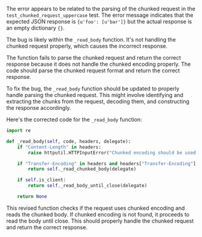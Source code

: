 The error appears to be related to the parsing of the chunked request in the `test_chunked_request_uppercase` test. The error message indicates that the expected JSON response is `{u'foo': [u'bar']}` but the actual response is an empty dictionary `{}`.
 
The bug is likely within the `_read_body` function. It's not handling the chunked request properly, which causes the incorrect response.

The function fails to parse the chunked request and return the correct response because it does not handle the chunked encoding properly. The code should parse the chunked request format and return the correct response.

To fix the bug, the `_read_body` function should be updated to properly handle parsing the chunked request. This might involve identifying and extracting the chunks from the request, decoding them, and constructing the response accordingly.

Here's the corrected code for the `_read_body` function:

```python
import re

def _read_body(self, code, headers, delegate):
    if "Content-Length" in headers:
        raise httputil.HTTPInputError("Chunked encoding should be used instead of Content-Length")

    if "Transfer-Encoding" in headers and headers["Transfer-Encoding"] == "chunked":
        return self._read_chunked_body(delegate)

    if self.is_client:
        return self._read_body_until_close(delegate)

    return None
```

This revised function checks if the request uses chunked encoding and reads the chunked body. If chunked encoding is not found, it proceeds to read the body until close. This should properly handle the chunked request and return the correct response.